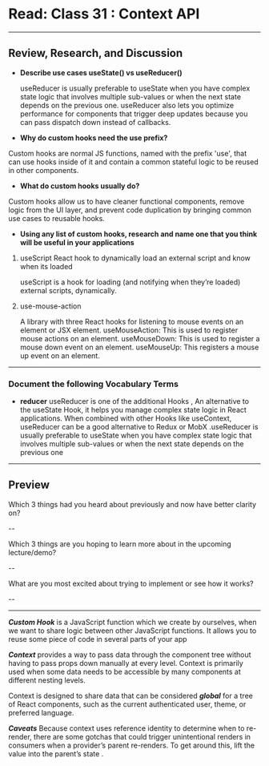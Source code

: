 # Read: Class 31 : Context API

---

## Review, Research, and Discussion

- **Describe use cases useState() vs useReducer()**

  useReducer is usually preferable to useState when you have complex state logic that involves multiple sub-values or when the next state depends on the previous one. useReducer also lets you optimize performance for components that trigger deep updates because you can pass dispatch down instead of callbacks.

- **Why do custom hooks need the use prefix?**

Custom hooks are normal JS functions, named with the prefix 'use', that can use hooks inside of it and contain a common stateful logic to be reused in other components.

- **What do custom hooks usually do?**

Custom hooks allow us to have cleaner functional components, remove logic from the UI layer, and prevent code duplication by bringing common use cases to reusable hooks.

- **Using any list of custom hooks, research and name one that you think will be useful in your applications**

1. useScript
   React hook to dynamically load an external script and know when its loaded

   useScript is a hook for loading (and notifying when they’re loaded) external scripts, dynamically.

2. use-mouse-action

   A library with three React hooks for listening to mouse events on an element or JSX element.
   useMouseAction: This is used to register mouse actions on an element.
   useMouseDown: This is used to register a mouse down event on an element.
   useMouseUp: This registers a mouse up event on an element.

---

### Document the following Vocabulary Terms

- **reducer** useReducer is one of the additional Hooks , An alternative to the useState Hook, it helps you manage complex state logic in React applications. When combined with other Hooks like useContext, useReducer can be a good alternative to Redux or MobX .useReducer is usually preferable to useState when you have complex state logic that involves multiple sub-values or when the next state depends on the previous one

---

## Preview

Which 3 things had you heard about previously and now have better clarity on?

--

Which 3 things are you hoping to learn more about in the upcoming lecture/demo?

--

What are you most excited about trying to implement or see how it works?

--

---

**_Custom Hook_** is a JavaScript function which we create by ourselves, when we want to share logic between other JavaScript functions. It allows you to reuse some piece of code in several parts of your app

**_Context_** provides a way to pass data through the component tree without having to pass props down manually at every level. Context is primarily used when some data needs to be accessible by many components at different nesting levels.

Context is designed to share data that can be considered **_global_** for a tree of React components, such as the current authenticated user, theme, or preferred language.

**_Caveats_** Because context uses reference identity to determine when to re-render, there are some gotchas that could trigger unintentional renders in consumers when a provider’s parent re-renders. To get around this, lift the value into the parent’s state . 

